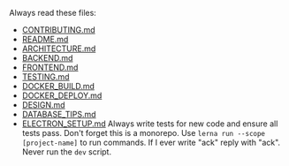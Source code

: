 Always read these files:
- [CONTRIBUTING.md](/CONTRIBUTING.md)
- [README.md](/README.md)
- [ARCHITECTURE.md](/docs/ARCHITECTURE.md)
- [BACKEND.md](/docs/BACKEND.md)
- [FRONTEND.md](/docs/FRONTEND.md)
- [TESTING.md](/docs/TESTING.md)
- [DOCKER_BUILD.md](/docs/DOCKER_BUILD.md)
- [DOCKER_DEPLOY.md](/docs/DOCKER_DEPLOY.md)
- [DESIGN.md](/docs/DESIGN.md)
- [DATABASE_TIPS.md](/docs/DATABASE_TIPS.md)
- [ELECTRON_SETUP.md](/docs/ELECTRON_SETUP.md)
Always write tests for new code and ensure all tests pass.
Don't forget this is a monorepo. Use `lerna run --scope [project-name]` to run commands.
If I ever write "ack" reply with "ack".
Never run the `dev` script.
